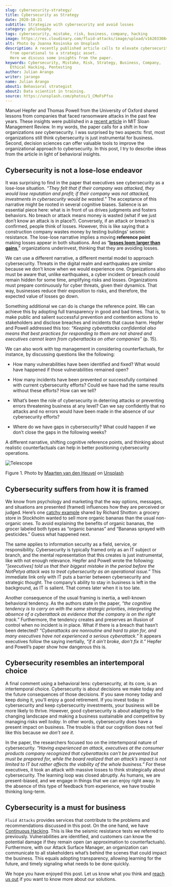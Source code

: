 ```yaml
---
slug: cybersecurity-strategy/
title: Cybersecurity as Strategy
date: 2020-10-21
subtitle: Strategize with cybersecurity and avoid losses
category: philosophy
tags: cybersecurity, mistake, risk, business, company, hacking
image: https://res.cloudinary.com/fluid-attacks/image/upload/v1620330844/blog/cybersecurity-strategy/cover_pxhwlz.webp
alt: Photo by Joanna Kosinska on Unsplash
description: A recently published article calls to elevate cybersecurity
  from operational to a strategic asset.
  Here we discuss some insights from the paper.
keywords: Cybersecurity, Mistake, Risk, Strategy, Business, Company,
  Ethical Hacking, Pentesting
author: Julian Arango
writer: jarango
name: Julian Arango
about1: Behavioral strategist
about2: Data scientist in training.
source: https://unsplash.com/photos/1_CMoFsPfso
---
```


Manuel Hepfer and Thomas Powell from the University of Oxford shared
lessons from companies that faced ransomware attacks in the past few
years. These insights were published in a [recent
article](https://sloanreview.mit.edu/article/make-cybersecurity-a-strategic-asset/)
in MIT Sloan Management Review. In my words, the paper calls for a shift
in how organizations *see* cybersecurity. I was surprised by two
aspects: first, most organizations still think cybersecurity is just
instrumental for business. Second, decision sciences can offer valuable
tools to improve the organizational approach to cybersecurity. In this
post, I try to describe ideas from the article in light of behavioral
insights.

## Cybersecurity is not a lose-lose endeavor

It was surprising to find in the paper that executives see cybersecurity
as a lose-lose situation. *“They felt that if their company was
attacked, they would lose reputation and profit; if their company was
not attacked, investments in cybersecurity would be wasted.”* The
acceptance of this narrative might be rooted in several cognitive
biases. Salience is an essential piece here: what is in front of us
drives judgments and fosters behaviors. No breach or attack means money
is wasted (what if we just don’t know an attack is in place?).
Conversely, if an attack or breach is confirmed, people think of losses.
However, this is like saying that a construction company wastes money by
testing buildings' seismic resistance. The lose-lose narrative implies a
moving **reference point** making losses appear in both situations. And
as “[**losses loom larger than
gains**](https://www.uzh.ch/cmsssl/suz/dam/jcr:00000000-64a0-5b1c-0000-00003b7ec704/10.05-kahneman-tversky-79.pdf),”
organizations underinvest, thinking that they are avoiding losses.

We can use a different narrative, a different mental model to approach
cybersecurity. Threats in the digital realm and earthquakes are similar
because we don’t know when we would experience one. Organizations also
must be aware that, unlike earthquakes, a cyber incident or breach could
remain hidden for some time, amplifying risks and losses. Organizations
must prepare continuously for cyber threats, given their dynamics. That
way, businesses reduce their exposition to risks, and therefore, the
expected value of losses go down.

Something additional we can do is change the reference point. We can
achieve this by adopting full transparency in good and bad times. That
is, to make public and salient successful prevention and contention
actions to stakeholders and disclose breaches and incidents that cause
harm. Hepfer and Powell addressed this too: *“Keeping cyberattacks
confidential also means that best practices for responding to them are
not shared and executives cannot learn from cyberattacks on other
companies”* (p. 15).

We can also work with top management in considering counterfactuals, for
instance, by discussing questions like the following:

- How many vulnerabilities have been identified and fixed? What would
  have happened if those vulnerabilities remained open?

- How many incidents have been prevented or successfully contained
  with current cybersecurity efforts? Could we have had the same
  results without these efforts? How can we tell?

- What’s been the role of cybersecurity in deterring attacks or
  preventing errors threatening business at any level? Can we say
  confidently that no attacks and no errors would have been made in
  the absence of our cybersecurity efforts?

- Where do we have gaps in cybersecurity? What could happen if we
  don’t close the gaps in the following weeks?

A different narrative, shifting cognitive reference points, and thinking
about realistic counterfactuals can help in better positioning
cybersecurity operations.

<div class="imgblock">

![Telescope](https://res.cloudinary.com/fluid-attacks/image/upload/v1620330844/blog/cybersecurity-strategy/telescope_yqulie.webp)

<div class="title">

Figure 1. Photo by [Maarten van den
Heuvel](https://unsplash.com/@mvdheuvel?utm_source=unsplash&utm_medium=referral&utm_content=creditCopyText)
on [Unsplash](https://unsplash.com/s/photos/telescope?utm_source=unsplash&utm_medium=referral&utm_content=creditCopyText)

</div>

</div>

## Cybersecurity suffers from how it is framed

We know from psychology and marketing that the way options, messages,
and situations are presented (framed) influences how they are perceived
or judged. Here’s one [catchy
example](https://twitter.com/rshotton/status/1175094564555825152?s=20)
shared by Richard Shotton: a grocery store in Stockholm wanted to sell
more organic bananas than the usual non-organic ones. To avoid
explaining the benefits of organic bananas, the grocer labeled both
types as “organic bananas” and “Bananas sprayed with pesticides.” Guess
what happened next.

The same applies to information security as a field, service, or
responsibility. Cybersecurity is typically framed only as an IT subject
or branch, and the mental representation that this creates is just
instrumental, like with not enough relevance. Hepfer and Powell wrote
the following: *“\[executives\] told us that their biggest mistake in
the period before the NotPetya attack was to treat cybersecurity as an
operational issue.”* This immediate link only with IT puts a barrier
between cybersecurity and strategic thought. The company’s ability to
stay in business is left in the background, as IT is salient. That comes
later when it is too late.

Another consequence of the usual framing is inertia, a well-known
behavioral tendency. As the authors state in the paper, *“the cognitive
tendency is to carry on with the same strategic priorities, interpreting
the absence of a cyberattack as evidence that the company is on the
right track.”* Furthermore, the tendency creates and preserves an
illusion of control when no incident is in place. What if there is a
breach that hasn’t been detected? *“Cyberattacks are nonroutine and hard
to plan for, and many executives have not experienced a serious
cyberattack.”* It appears executives follow the saying inertially, *“if
it ain’t broke, don’t fix it.”* Hepfer and Powell’s paper show how
dangerous this is.

## Cybersecurity resembles an intertemporal choice

A final comment using a behavioral lens: cybersecurity, at its core, is
an intertemporal choice. Cybersecurity is about decisions we make today
and the future consequences of those decisions. If you save money today
and keep doing it, you’ll enjoy a good retirement. If you invest today
in cybersecurity and keep cybersecurity investments, your business will
be more likely to thrive. However, good cybersecurity is about adapting
to the changing landscape and making a business sustainable and
competitive by managing risks well *today*. In other words,
cybersecurity does have a present impact on business. The trouble is
that our cognition does not feel like this because *we don’t see it*.

In the paper, the researchers focused too on the intertemporal nature of
cybersecurity. *“Having experienced an attack, executives at the
consumer products company recognized that cyberattacks can’t be
prevented but must be prepared for, while the board realized that an
attack’s impact is not limited to IT but rather affects the viability of
the whole business.”* For these executives, it took an attack with
massive losses to think strategically about cybersecurity. The learning
loop was closed abruptly. As humans, we are present-biased, and we
engage in things that we can enjoy right away. In the absence of this
type of feedback from experience, we have trouble thinking long-term.

## Cybersecurity is a must for business

`Fluid Attacks` provides services that contribute to the problems and
recommendations discussed in this post. On the one hand, we have
[Continuous Hacking](../../services/continuous-hacking/). This is like
the seismic resistance tests we referred to previously. Vulnerabilities
are identified, and customers can know the potential damage if they
remain open (an approximation to counterfactuals). Furthermore, with our
Attack Surface Manager, an organization can communicate to all
stakeholders what’s behind the scenes that could impact the business.
This equals adopting transparency, allowing learning for the future, and
timely signaling what needs to be done quickly.

We hope you have enjoyed this post. Let us know what you think and
[reach us out](../../contact-us/) if you want to know more about our
solutions.
